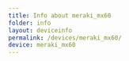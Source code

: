 ```yaml
---
title: Info about meraki_mx60
folder: info
layout: deviceinfo
permalink: /devices/meraki_mx60/
device: meraki_mx60
---
```

